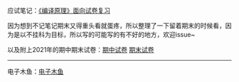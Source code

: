 应试笔记：[《编译原理》面向试卷复习](/other/unclassified/应试笔记/《编译原理》面向试卷复习)

因为想到不记笔记期末又得重头看就蛋疼，所以整理了一下留着期末的时候看，因为是以不挂科为目标，所以写的可能写的有不好的地方，欢迎issue~

以及附上2021年的期中期末试卷：<a href="/other/unclassified/应试笔记/2021-2022编译原理期中.pdf" download>期中试卷</a>	<a href="/other/unclassified/应试笔记/2021-2022编译原理期末.pdf" download>期末试卷</a>

------

电子木鱼：[电子木鱼](/other/unclassified/电子木鱼/)